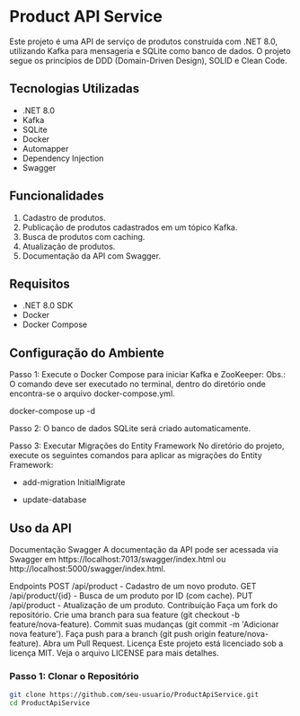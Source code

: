 # Product API Service

Este projeto é uma API de serviço de produtos construída com .NET 8.0, utilizando Kafka para mensageria e SQLite como banco de dados. O projeto segue os princípios de DDD (Domain-Driven Design), SOLID e Clean Code.

## Tecnologias Utilizadas

- .NET 8.0
- Kafka
- SQLite
- Docker
- Automapper
- Dependency Injection
- Swagger

## Funcionalidades

1. Cadastro de produtos.
2. Publicação de produtos cadastrados em um tópico Kafka.
3. Busca de produtos com caching.
4. Atualização de produtos.
5. Documentação da API com Swagger.

## Requisitos

- .NET 8.0 SDK
- Docker
- Docker Compose

## Configuração do Ambiente
Passo 1: Execute o Docker Compose para iniciar Kafka e ZooKeeper:
Obs.: O comando deve ser executado no terminal, dentro do diretório onde encontra-se o arquivo docker-compose.yml.

docker-compose up -d

Passo 2: O banco de dados SQLite será criado automaticamente.

Passo 3: Executar Migrações do Entity Framework
No diretório do projeto, execute os seguintes comandos para aplicar as migrações do Entity Framework:

- add-migration InitialMigrate

- update-database

## Uso da API
Documentação Swagger
A documentação da API pode ser acessada via Swagger em https://localhost:7013/swagger/index.html ou http://localhost:5000/swagger/index.html.

Endpoints
POST /api/product - Cadastro de um novo produto.
GET /api/product/{id} - Busca de um produto por ID (com cache).
PUT /api/product - Atualização de um produto.
Contribuição
Faça um fork do repositório.
Crie uma branch para sua feature (git checkout -b feature/nova-feature).
Commit suas mudanças (git commit -m 'Adicionar nova feature').
Faça push para a branch (git push origin feature/nova-feature).
Abra um Pull Request.
Licença
Este projeto está licenciado sob a licença MIT. Veja o arquivo LICENSE para mais detalhes.

### Passo 1: Clonar o Repositório

```bash
git clone https://github.com/seu-usuario/ProductApiService.git
cd ProductApiService
